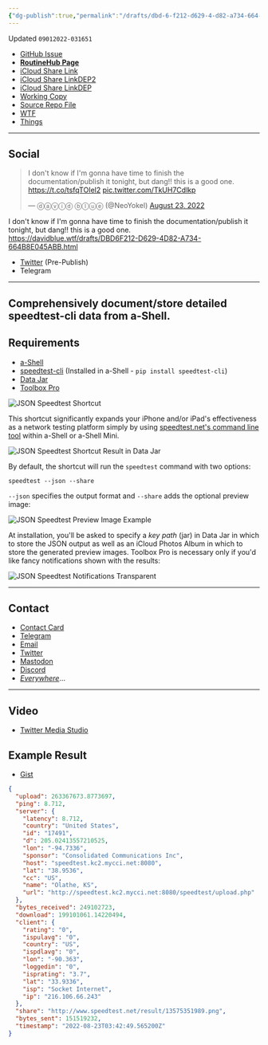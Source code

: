 ```yaml
---
{"dg-publish":true,"permalink":"/drafts/dbd-6-f212-d629-4-d82-a734-664-b8-e045-abb/","dgHomeLink":true,"dgPassFrontmatter":false}
---
```


Updated `09012022-031651`

- [GitHub Issue](https://github.com/extratone/i/issues/249)
- [**RoutineHub Page**](https://www.routinehub.co/shortcut/12901)
- [iCloud Share Link](https://www.icloud.com/shortcuts/d8ab6883fdb741a88e2fbbaf964c6b48)
- [iCloud Share LinkDEP2](https://www.icloud.com/shortcuts/65552d13d9524e97bab985e5820d2667)
- [iCloud Share LinkDEP](https://www.icloud.com/shortcuts/78506ff0dfea4935bb7588ce7bd37b75)
- [Working Copy](working-copy://open?repo=i&path=shortcuts&mode=content)
- [Source Repo File](https://github.com/extratone/i/blob/main/shortcuts/JSONSpeedtest.shortcut)
- [WTF](https://davidblue.wtf/drafts/DBD6F212-D629-4D82-A734-664B8E045ABB.html)
- [Things](things:///show?id=Uh7Dh7X1c6ULdED42rW7cq)

---

## Social

<blockquote class="twitter-tweet"><p lang="en" dir="ltr">I don&#39;t know if I&#39;m gonna have time to finish the documentation/publish it tonight, but dang!! this is a good one. <a href="https://t.co/tsfqTOIel2">https://t.co/tsfqTOIel2</a> <a href="https://t.co/TkUH7Cdlkp">pic.twitter.com/TkUH7Cdlkp</a></p>&mdash; ⓓⓐⓥⓘⓓ ⓑⓛⓤⓔ (@NeoYokel) <a href="https://twitter.com/NeoYokel/status/1562196445650104320?ref_src=twsrc%5Etfw">August 23, 2022</a></blockquote> <script async src="https://platform.twitter.com/widgets.js" charset="utf-8"></script>

I don't know if I'm gonna have time to finish the documentation/publish it tonight, but dang!! this is a good one. https://davidblue.wtf/drafts/DBD6F212-D629-4D82-A734-664B8E045ABB.html

- [Twitter](https://twitter.com/NeoYokel/status/1562196445650104320) (Pre-Publish)
- Telegram

---

## Comprehensively document/store detailed speedtest-cli data from a-Shell.


## Requirements

- [a-Shell](https://apps.apple.com/us/app/a-shell/id1473805438)
- [speedtest-cli](https://github.com/sivel/speedtest-cli) (Installed in a-Shell - `pip install speedtest-cli`) 
- [Data Jar](https://apps.apple.com/us/app/data-jar/id1453273600)
- [Toolbox Pro](https://apps.apple.com/us/app/toolbox-pro-for-shortcuts/id1476205977)

![JSON Speedtest Shortcut](https://user-images.githubusercontent.com/43663476/186270938-352ae433-d2d2-4a6c-9be0-bb9990879088.png)

This shortcut significantly expands your iPhone and/or iPad's effectiveness as a network testing platform simply by using [speedtest.net's command line tool](https://www.speedtest.net/apps/cli) within a-Shell or a-Shell Mini.

![JSON Speedtest Shortcut Result in Data Jar](https://user-images.githubusercontent.com/43663476/186067334-c1e2a1e8-11ca-440a-8e57-e29156cbcb19.png)

By default, the shortcut will run the `speedtest` command with two options:

```
speedtest --json --share
```

`--json` specifies the output format and `--share` adds the optional preview image:

![JSON Speedtest Preview Image Example](https://user-images.githubusercontent.com/43663476/186270964-0b682788-4197-4eea-9306-2372bc41b907.png)

At installation, you'll be asked to specify a *key path* (jar) in Data Jar in which to store the JSON output as well as an iCloud Photos Album in which to store the generated preview images. Toolbox Pro is necessary only if you'd like fancy notifications shown with the results:

![JSON Speedtest Notifications Transparent](https://user-images.githubusercontent.com/43663476/186272096-ee19af17-ead7-41b7-a948-7fa873eb6d8e.png)

---

## Contact

- [Contact Card](https://davidblue.wtf/db.vcf)
- [Telegram](https://t.me/extratone)
- [Email](mailto:davidblue@extratone.com) 
- [Twitter](https://twitter.com/NeoYokel)
- [Mastodon](https://mastodon.social/@DavidBlue)
- [Discord](https://discord.gg/0b9KQUKP858b0iZF)
- [*Everywhere*](https://raindrop.io/davidblue/social-directory-21059174)...

---

## Video

- [Twitter Media Studio](https://studio.twitter.com/library/13_1562197742826336257)

## Example Result

<script src="https://gist.github.com/extratone/70fbb53bc96b76f9928869eb7aa2d8a3.js"></script>

- [Gist](https://gist.github.com/extratone/70fbb53bc96b76f9928869eb7aa2d8a3)

```json
{
  "upload": 263367673.8773697,
  "ping": 8.712,
  "server": {
    "latency": 8.712,
    "country": "United States",
    "id": "17491",
    "d": 205.02413557210525,
    "lon": "-94.7336",
    "sponsor": "Consolidated Communications Inc",
    "host": "speedtest.kc2.mycci.net:8080",
    "lat": "38.9536",
    "cc": "US",
    "name": "Olathe, KS",
    "url": "http://speedtest.kc2.mycci.net:8080/speedtest/upload.php"
  },
  "bytes_received": 249102723,
  "download": 199101061.14220494,
  "client": {
    "rating": "0",
    "ispulavg": "0",
    "country": "US",
    "ispdlavg": "0",
    "lon": "-90.363",
    "loggedin": "0",
    "isprating": "3.7",
    "lat": "33.9336",
    "isp": "Socket Internet",
    "ip": "216.106.66.243"
  },
  "share": "http://www.speedtest.net/result/13575351989.png",
  "bytes_sent": 151519232,
  "timestamp": "2022-08-23T03:42:49.565200Z"
}
```

